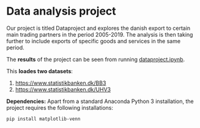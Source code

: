# Data analysis project

Our project is titled Dataproject and explores the danish export to certain main trading partners in the period 2005-2019. The analysis is then taking further to include exports of specific goods and services in the same period.   

The **results** of the project can be seen from running [dataproject.ipynb](dataproject.ipynb).

This **loades two datasets**:

1. https://www.statistikbanken.dk/BB3
2. https://www.statistikbanken.dk/UHV3

**Dependencies:** Apart from a standard Anaconda Python 3 installation, the project requires the following installations:

``pip install matplotlib-venn``
